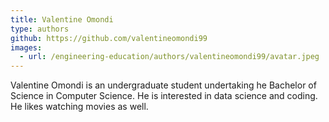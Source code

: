 ```yaml
---
title: Valentine Omondi
type: authors
github: https://github.com/valentineomondi99
images:
  - url: /engineering-education/authors/valentineomondi99/avatar.jpeg 
---
```

Valentine Omondi is an undergraduate student undertaking he Bachelor of Science in Computer Science. He is interested in data science and coding. He likes watching movies as well.

